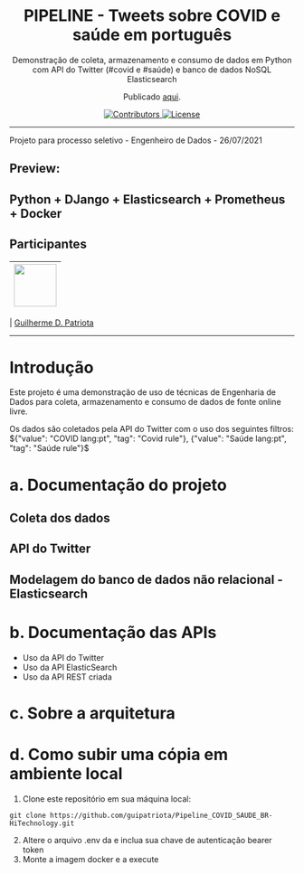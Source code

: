 <h1 align="center">
PIPELINE - Tweets sobre COVID e saúde em português
</h1>

<p align="center">Demonstração de coleta, armazenamento e consumo de dados em Python com API do Twitter (#covid e #saúde) e banco de dados NoSQL Elasticsearch</p>
<p align="center">Publicado <a href="https://cocky-wing-4c96ee.netlify.app/">aqui</a>.</p>

<p align="center">
  <a href="https://github.com/guipatriota/Pipeline_COVID_SAUDE_BR-HiTechnology/graphs/contributors">
    <img src="https://img.shields.io/github/contributors/guipatriota/Pipeline_COVID_SAUDE_BR-HiTechnology?color=%237159c1&logoColor=%237159c1&style=flat" alt="Contributors">
  </a>
  <a href="https://opensource.org/licenses/MIT">
    <img src="https://img.shields.io/github/license/guipatriota/Pipeline_COVID_SAUDE_BR-HiTechnology?color=%237159c1&logo=mit" alt="License">
  </a>
</p>

<hr>

Projeto para processo seletivo - Engenheiro de Dados - 26/07/2021

<!-- [![Netlify Status](https://api.netlify.com/api/v1/badges/d9f5d5b0-7361-46e1-a531-a20804b02997/deploy-status)](https://app.netlify.com/sites/cocky-wing-4c96ee/deploys) -->

## Preview:

<!-- ![alt text](https://github.com/guipatriota/clone-discord/blob/master/React%20App%20-%20Google%20Chrome%2018_06_2020%2002_52_26.png) -->

## Python + DJango + Elasticsearch + Prometheus + Docker

## Participantes

| [<img src="https://avatars3.githubusercontent.com/u/60905310?s=460&v=4" width="75px;"/>](https://github.com/guipatriota) |
| :------------------------------------------------------------------------------------------------------------------------: |


| [Guilherme D. Patriota](https://github.com/guipatriota)

___________________

# Introdução
Este projeto é uma demonstração de uso de técnicas de Engenharia de Dados para coleta, armazenamento e consumo de dados de fonte online livre.

Os dados são coletados pela API do Twitter com o uso dos seguintes filtros:
${"value": "COVID
lang:pt", "tag": "Covid
rule"},
{"value": "Saúde lang:pt",
"tag": "Saúde rule"}$


# a. Documentação do projeto
## Coleta dos dados
## API do Twitter
## Modelagem do banco de dados não relacional - Elasticsearch
## 
# b. Documentação das APIs
- Uso da API do Twitter
- Uso da API ElasticSearch
- Uso da API REST criada

# c. Sobre a arquitetura
# d. Como subir uma cópia em ambiente local
1. Clone este repositório em sua máquina local:

``git clone https://github.com/guipatriota/Pipeline_COVID_SAUDE_BR-HiTechnology.git``

2. Altere o arquivo .env da e inclua sua chave de autenticação bearer token
3. Monte a imagem docker e a execute